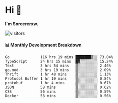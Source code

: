 # Hi 👋

**I'm Sorcererxw.**
 
![visitors](https://visitor-badge.glitch.me/badge?page_id=sorcererxw.sorcererx)

#### 📊 Monthly Development Breakdown

<!--START_SECTION:waka-->
```text
Go              116 hrs 19 mins ███████▒░░ 73.04%
TypeScript      24 hrs 15 mins  █▓░░░░░░░░ 15.24%
Text            3 hrs 54 mins   ▒░░░░░░░░░ 2.46%
go.mod          3 hrs 19 mins   ▒░░░░░░░░░ 2.09%
Thrift          1 hr 48 mins    ▒░░░░░░░░░ 1.13%
Protocol Buffer 1 hr 19 mins    ▒░░░░░░░░░ 0.84%
protobuf        1 hr 4 mins     ▒░░░░░░░░░ 0.67%
JSON            58 mins         ▒░░░░░░░░░ 0.62%
CSS             56 mins         ▒░░░░░░░░░ 0.59%
Docker          53 mins         ▒░░░░░░░░░ 0.56%
```
<!--END_SECTION:waka-->
